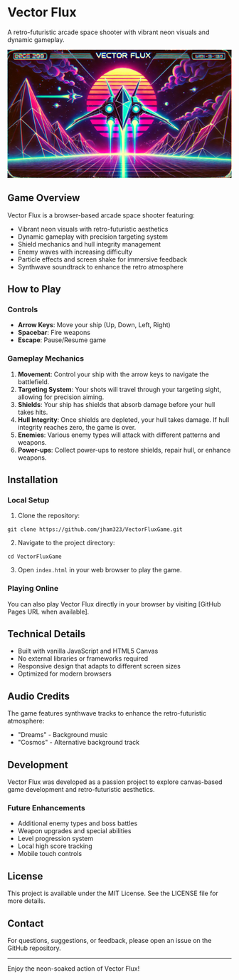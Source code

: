 # Vector Flux

A retro-futuristic arcade space shooter with vibrant neon visuals and dynamic gameplay.

![Vector Flux](images/title-image.png)

## Game Overview

Vector Flux is a browser-based arcade space shooter featuring:
- Vibrant neon visuals with retro-futuristic aesthetics
- Dynamic gameplay with precision targeting system
- Shield mechanics and hull integrity management
- Enemy waves with increasing difficulty
- Particle effects and screen shake for immersive feedback
- Synthwave soundtrack to enhance the retro atmosphere

## How to Play

### Controls

- **Arrow Keys**: Move your ship (Up, Down, Left, Right)
- **Spacebar**: Fire weapons
- **Escape**: Pause/Resume game

### Gameplay Mechanics

1. **Movement**: Control your ship with the arrow keys to navigate the battlefield.
2. **Targeting System**: Your shots will travel through your targeting sight, allowing for precision aiming.
3. **Shields**: Your ship has shields that absorb damage before your hull takes hits.
4. **Hull Integrity**: Once shields are depleted, your hull takes damage. If hull integrity reaches zero, the game is over.
5. **Enemies**: Various enemy types will attack with different patterns and weapons.
6. **Power-ups**: Collect power-ups to restore shields, repair hull, or enhance weapons.

## Installation

### Local Setup

1. Clone the repository:
```
git clone https://github.com/jham323/VectorFluxGame.git
```

2. Navigate to the project directory:
```
cd VectorFluxGame
```

3. Open `index.html` in your web browser to play the game.

### Playing Online

You can also play Vector Flux directly in your browser by visiting [GitHub Pages URL when available].

## Technical Details

- Built with vanilla JavaScript and HTML5 Canvas
- No external libraries or frameworks required
- Responsive design that adapts to different screen sizes
- Optimized for modern browsers

## Audio Credits

The game features synthwave tracks to enhance the retro-futuristic atmosphere:
- "Dreams" - Background music
- "Cosmos" - Alternative background track

## Development

Vector Flux was developed as a passion project to explore canvas-based game development and retro-futuristic aesthetics.

### Future Enhancements

- Additional enemy types and boss battles
- Weapon upgrades and special abilities
- Level progression system
- Local high score tracking
- Mobile touch controls

## License

This project is available under the MIT License. See the LICENSE file for more details.

## Contact

For questions, suggestions, or feedback, please open an issue on the GitHub repository.

---

Enjoy the neon-soaked action of Vector Flux! 
